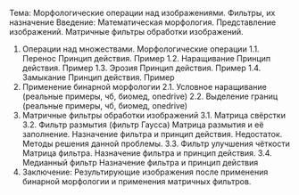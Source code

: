 Тема: Морфологические операции над изображениями. Фильтры, их назначение
Введение:
Математическая морфология. Представление изображений. Матричные фильтры обработки изображений.
1.	Операции над множествами. Морфологические операции
1.1.	Перенос
Принцип действия. Пример
1.2.	Наращивание
Принцип действия. Пример
1.3.	Эрозия
Принцип действия. Пример
1.4.	Замыкание
Принцип действия. Пример
2.	Применение бинарной морфологии
2.1.	Условное наращивание (реальные примеры, чб, биомед, onedrive)
2.2.	Выделение границ (реальные примеры, чб, биомед, onedrive)
3.	Матричные фильтры обработки изображений
3.1.	Матрица свёрстки
3.2.	Фильтр размытия (фильтр Гаусса)
Матрица размытия и её заполнение. Назначение фильтра и принцип действия. Недостаток. Методы решения данной проблемы.
3.3.	Фильтр улучшения чёткости
Матрица фильтра. Назначение фильтра и принцип действия.
3.4.	Медианный фильтр
Назначение фильтра и принцип действия
4.	Заключение:
Результирующие изображения после применения бинарной морфологии и применения матричных фильтров.


